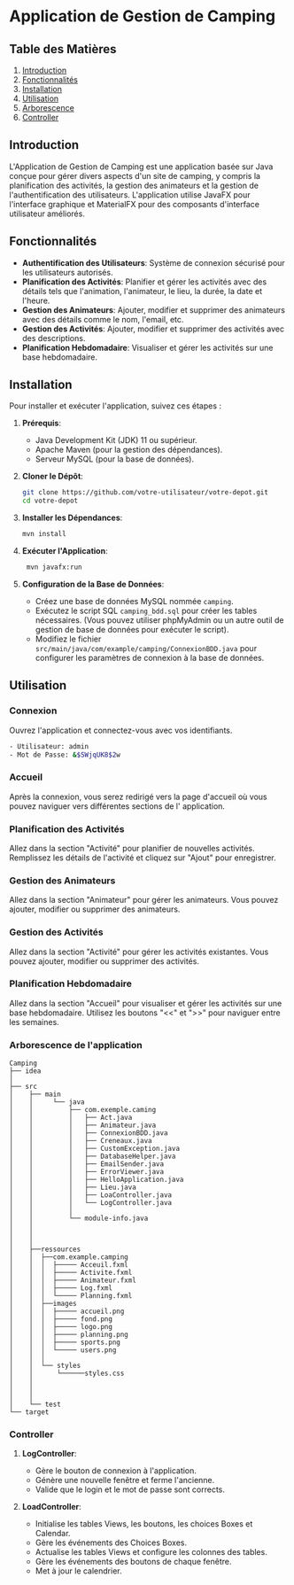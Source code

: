 # Application de Gestion de Camping

## Table des Matières

1. [Introduction](#introduction)
2. [Fonctionnalités](#fonctionnalités)
3. [Installation](#installation)
4. [Utilisation](#utilisation)
5. [Arborescence](#arborescence-de-lapplication)
6. [Controller](#controller)


## Introduction

L'Application de Gestion de Camping est une application basée sur Java conçue pour gérer divers aspects d'un site de
camping, y compris la planification des activités, la gestion des animateurs et la gestion de l'authentification des
utilisateurs. L'application utilise JavaFX pour l'interface graphique et MaterialFX pour des composants d'interface
utilisateur améliorés.

## Fonctionnalités

- **Authentification des Utilisateurs**: Système de connexion sécurisé pour les utilisateurs autorisés.
- **Planification des Activités**: Planifier et gérer les activités avec des détails tels que l'animation, l'animateur,
  le lieu, la durée, la date et l'heure.
- **Gestion des Animateurs**: Ajouter, modifier et supprimer des animateurs avec des détails comme le nom, l'email, etc.
- **Gestion des Activités**: Ajouter, modifier et supprimer des activités avec des descriptions.
- **Planification Hebdomadaire**: Visualiser et gérer les activités sur une base hebdomadaire.

## Installation

Pour installer et exécuter l'application, suivez ces étapes :

1. **Prérequis**:
    - Java Development Kit (JDK) 11 ou supérieur.
    - Apache Maven (pour la gestion des dépendances).
    - Serveur MySQL (pour la base de données).

2. **Cloner le Dépôt**:
   ```bash
   git clone https://github.com/votre-utilisateur/votre-depot.git
   cd votre-depot

3. **Installer les Dépendances**:
   ```bash
   mvn install

4. **Exécuter l'Application**:
   ```bash
    mvn javafx:run
   
5. **Configuration de la Base de Données**:
    - Créez une base de données MySQL nommée `camping`.
    - Exécutez le script SQL `camping_bdd.sql` pour créer les tables nécessaires. (Vous pouvez utiliser phpMyAdmin ou
      un autre outil de gestion de base de données pour exécuter le script).
    - Modifiez le fichier `src/main/java/com/example/camping/ConnexionBDD.java` pour configurer les paramètres de connexion à
      la base de données.

## Utilisation

### Connexion

Ouvrez l'application et connectez-vous avec vos identifiants.

```bash
- Utilisateur: admin
- Mot de Passe: &$SWjqUK8$2w
```


### Accueil

Après la connexion, vous serez redirigé vers la page d'accueil où vous pouvez naviguer vers différentes sections de l'
application.

### Planification des Activités

Allez dans la section "Activité" pour planifier de nouvelles activités.
Remplissez les détails de l'activité et cliquez sur "Ajout" pour enregistrer.

### Gestion des Animateurs

Allez dans la section "Animateur" pour gérer les animateurs.
Vous pouvez ajouter, modifier ou supprimer des animateurs.

### Gestion des Activités

Allez dans la section "Activité" pour gérer les activités existantes.
Vous pouvez ajouter, modifier ou supprimer des activités.

### Planification Hebdomadaire

Allez dans la section "Accueil" pour visualiser et gérer les activités sur une base hebdomadaire.
Utilisez les boutons "<<" et ">>" pour naviguer entre les semaines.

### Arborescence de l'application
```
Camping
├── idea
│ 
├── src     
│    ├── main
│    │     └── java
│    │         ├── com.exemple.caming
│    │         │   ├── Act.java
│    │         │   ├── Animateur.java
│    │         │   ├── ConnexionBDD.java
│    │         │   ├── Creneaux.java
│    │         │   ├── CustomException.java
│    │         │   ├── DatabaseHelper.java
│    │         │   ├── EmailSender.java
│    │         │   ├── ErrorViewer.java
│    │         │   ├── HelloApplication.java
│    │         │   ├── Lieu.java
│    │         │   ├── LoaController.java
│    │         │   └── LogController.java
│    │         │
│    │         └── module-info.java
│    │ 
│    │ 
│    │ 
│    ├──ressources
│    │  ├──com.example.camping
│    │  │  ├───── Acceuil.fxml
│    │  │  ├───── Activite.fxml
│    │  │  ├───── Animateur.fxml
│    │  │  ├───── Log.fxml
│    │  │  └───── Planning.fxml
│    │  ├──images
│    │  │  ├───── accueil.png
│    │  │  ├───── fond.png
│    │  │  ├───── logo.png
│    │  │  ├───── planning.png
│    │  │  ├───── sports.png
│    │  │  └───── users.png
│    │  │ 
│    │  └── styles
│    │      └──────styles.css
│    │
│    │
│    │
│    └── test        
└── target
```

### Controller

1. **LogController**:
   - Gère le bouton de connexion à l'application.
   - Génère une nouvelle fenêtre et ferme l'ancienne.
   - Valide que le login et le mot de passe sont corrects.

2. **LoadController**:
   - Initialise les tables Views, les boutons, les choices Boxes et Calendar.
   - Gère les événements des Choices Boxes.
   - Actualise les tables Views et configure les colonnes des tables.
   - Gère les événements des boutons de chaque fenêtre.
   - Met à jour le calendrier.
